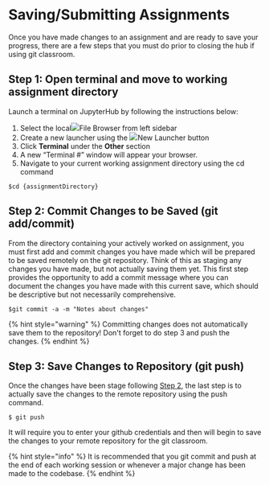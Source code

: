 # Saving/Submitting Assignments

Once you have made changes to an assignment and are ready to save your progress, there are a few steps that you must do prior to closing the hub if using git classroom. 

## Step 1: Open terminal and move to working assignment directory

Launch a terminal on JupyterHub by following the instructions below:

1. Select the local![](https://firebasestorage.googleapis.com/v0/b/gitbook-28427.appspot.com/o/assets%2F-LLCCXzhzhO5fUT5UTHC%2F-LMmBQGJ7BT7b2AWahYH%2F-LMlxyNgzr5hNq7NVLZt%2FScreenshot%20from%202018-09-19%2009-14-01.png?alt=media&token=fe7682b4-5b85-4043-bfca-360ffd79dea8)File Browser from left sidebar
2. Create a new launcher using the ![](https://firebasestorage.googleapis.com/v0/b/gitbook-28427.appspot.com/o/assets%2F-LLCCXzhzhO5fUT5UTHC%2F-LMnMc81jihkXNmOWoVK%2F-LMnMdrGWVaRcDlycwXr%2FScreenshot%20from%202018-09-19%2015-46-05.png?alt=media&token=ce6cda07-111d-4da1-a23e-4f84f72b82c6)New Launcher button
3. Click **Terminal** under the **Other** section
4. A new “Terminal \#” window will appear your browser.
5. Navigate to your current working assignment directory using the cd command

```
$cd {assignmentDirectory}
```

## Step 2: Commit Changes to be Saved \(git add/commit\)

From the directory containing your actively worked on assignment, you must first add and commit changes you have made which will be prepared to be saved remotely on the git repository. Think of this as staging any changes you have made, but not actually saving them yet. This first step provides the opportunity to add a commit message where you can document the changes you have made with this current save, which should be descriptive but not necessarily comprehensive.

```
$git commit -a -m "Notes about changes"
```

{% hint style="warning" %}
Committing changes does not automatically save them to the repository! Don't forget to do step 3 and push the changes.
{% endhint %}

## Step 3: Save Changes to Repository \(git push\)

Once the changes have been stage following [Step 2](submitting-assignments.md#step-2-commit-changes-to-be-saved-git-add-commit), the last step is to actually save the changes to the remote repository using the push command.

```
$ git push
```

It will require you to enter your github credentials and then will begin to save the changes to your remote repository for the git classroom. 

{% hint style="info" %}
 It is recommended that you git commit and push at the end of each working session or whenever a major change has been made to the codebase.
{% endhint %}

